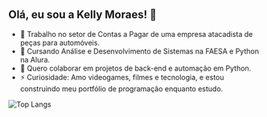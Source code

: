 ## Olá, eu sou a Kelly Moraes! 👋

- 🔭 Trabalho no setor de Contas a Pagar de uma empresa atacadista de peças para automóveis.
- 🌱 Cursando Análise e Desenvolvimento de Sistemas na FAESA e Python na Alura.
- 👯 Quero colaborar em projetos de back-end e automação em Python.
- ⚡ Curiosidade: Amo videogames, filmes e tecnologia, e estou construindo meu portfólio de programação enquanto estudo.
  
![Top Langs](https://github-readme-stats.vercel.app/api/top-langs/?username=devKellyMoraes&layout=compact&theme=dracula)

